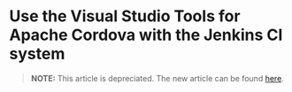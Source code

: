 <properties pageTitle="Use the Visual Studio Tools for Apache Cordova with the Jenkins CI system"
  description="Use the Visual Studio Tools for Apache Cordova with the Jenkins CI system"
  services=""
  documentationCenter=""
  authors="bursteg" />

# Use the Visual Studio Tools for Apache Cordova with the Jenkins CI system

> **NOTE:** This article is depreciated. The new article can be found [here](/articles/tutorial-team-build/Jenkins.md).
